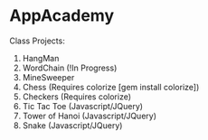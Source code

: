 AppAcademy
==========

Class Projects:

1. HangMan
2. WordChain (!In Progress)
3. MineSweeper
4. Chess (Requires colorize [gem install colorize])
5. Checkers (Requires colorize)
6. Tic Tac Toe (Javascript/JQuery)
7. Tower of Hanoi (Javascript/JQuery)
8. Snake (Javascript/JQuery)
